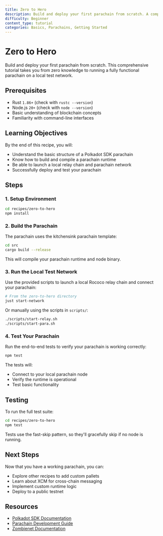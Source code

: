 ```yaml
---
title: Zero to Hero
description: Build and deploy your first parachain from scratch. A complete hands-on introduction to Polkadot SDK development.
difficulty: Beginner
content_type: tutorial
categories: Basics, Parachains, Getting Started
---
```


# Zero to Hero

Build and deploy your first parachain from scratch. This comprehensive tutorial takes you from zero knowledge to running a fully functional parachain on a local test network.

## Prerequisites

- Rust `1.86+` (check with `rustc --version`)
- Node.js `20+` (check with `node --version`)
- Basic understanding of blockchain concepts
- Familiarity with command-line interfaces

## Learning Objectives

By the end of this recipe, you will:
- Understand the basic structure of a Polkadot SDK parachain
- Know how to build and compile a parachain runtime
- Be able to launch a local relay chain and parachain network
- Successfully deploy and test your parachain

## Steps

### 1. Setup Environment

```bash
cd recipes/zero-to-hero
npm install
```

### 2. Build the Parachain

The parachain uses the kitchensink parachain template:

```bash
cd src
cargo build --release
```

This will compile your parachain runtime and node binary.

### 3. Run the Local Test Network

Use the provided scripts to launch a local Rococo relay chain and connect your parachain:

```bash
# From the zero-to-hero directory
just start-network
```

Or manually using the scripts in `scripts/`:

```bash
./scripts/start-relay.sh
./scripts/start-para.sh
```

### 4. Test Your Parachain

Run the end-to-end tests to verify your parachain is working correctly:

```bash
npm test
```

The tests will:
- Connect to your local parachain node
- Verify the runtime is operational
- Test basic functionality

## Testing

To run the full test suite:

```bash
cd recipes/zero-to-hero
npm test
```

Tests use the fast-skip pattern, so they'll gracefully skip if no node is running.

## Next Steps

Now that you have a working parachain, you can:
- Explore other recipes to add custom pallets
- Learn about XCM for cross-chain messaging
- Implement custom runtime logic
- Deploy to a public testnet

## Resources

- [Polkadot SDK Documentation](https://docs.substrate.io/)
- [Parachain Development Guide](https://wiki.polkadot.network/docs/build-pdk)
- [Zombienet Documentation](https://github.com/paritytech/zombienet)
